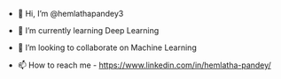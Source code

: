 - 👋 Hi, I’m @hemlathapandey3

- 🌱 I’m currently learning Deep Learning
- 💞️ I’m looking to collaborate on Machine Learning 
- 📫 How to reach me - https://www.linkedin.com/in/hemlatha-pandey/



